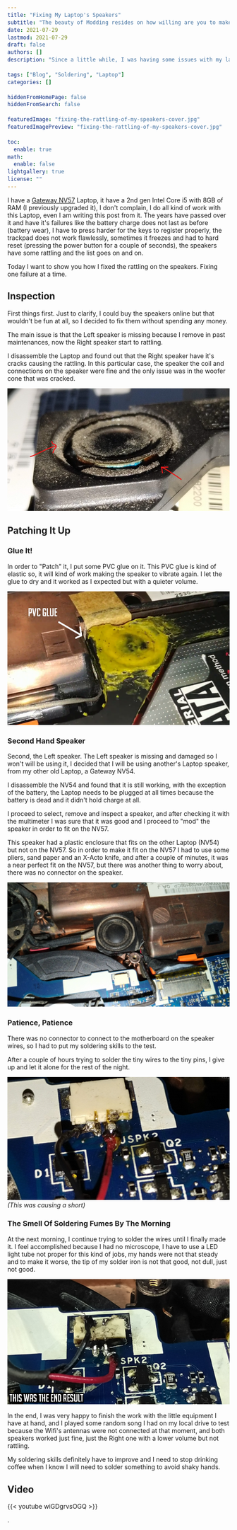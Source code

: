 ```yaml
---
title: "Fixing My Laptop's Speakers"
subtitle: "The beauty of Modding resides on how willing are you to make it work"
date: 2021-07-29
lastmod: 2021-07-29
draft: false
authors: []
description: "Since a little while, I was having some issues with my laptop, one little issue was the rattling on one of the speakers (the other speaker was previously removed) and I had to do something about it because I didn't want to wear headphones all the time. This is what I do to solve it."

tags: ["Blog", "Soldering", "Laptop"]
categories: []

hiddenFromHomePage: false
hiddenFromSearch: false

featuredImage: "fixing-the-rattling-of-my-speakers-cover.jpg"
featuredImagePreview: "fixing-the-rattling-of-my-speakers-cover.jpg"

toc:
  enable: true
math:
  enable: false
lightgallery: true
license: ""
---
```


<!--more-->

I have a [Gateway NV57](./nv57-reference.jpg) Laptop, it have a 2nd gen Intel Core i5 with 8GB of RAM (I previously upgraded it), I don't complain, I do all kind of work with this Laptop, even I am writing this post from it. The years have passed over it and have it's failures like the battery charge does not last as before (battery wear), I have to press harder for the keys to register properly, the trackpad does not work flawlessly, sometimes it freezes and had to hard reset (pressing the power button for a couple of seconds), the speakers have some rattling and the list goes on and on.

Today I want to show you how I fixed the rattling on the speakers. Fixing one failure at a time.

## Inspection

First things first. Just to clarify, I could buy the speakers online but that wouldn't be fun at all, so I decided to fix them without spending any money.

The main issue is that the Left speaker is missing because I remove in past maintenances, now the Right speaker start to rattling.

I disassemble the Laptop and found out that the Right speaker have it's cracks causing the rattling. In this particular case, the speaker the coil and connections on the speaker were fine and the only issue was in the woofer cone that was cracked.

<img src="image-20210728054333627.png" alt="Cracked Woofer Cone" style="zoom:100%;" />

## Patching It Up

### Glue It!

In order to "Patch" it, I put some PVC glue on it. This PVC glue is kind of elastic so, it will kind of work making the speaker to vibrate again. I let the glue to dry and it worked as I expected but with a quieter volume.

<img src="image-20210728054830189.png" />

### Second Hand Speaker

Second, the Left speaker. The Left speaker is missing and damaged so I won't will be using it, I decided that I will be using another's Laptop speaker, from my other old Laptop, a Gateway NV54.

I disassemble the NV54 and found that it is still working, with the exception of the battery, the Laptop needs to be plugged at all times because the battery is dead and it didn't hold charge at all. 

I proceed to select, remove and inspect a speaker, and after checking it with the multimeter I was sure that it was good and I proceed to "mod" the speaker in order to fit on the NV57.

This speaker had a plastic enclosure that fits on the other Laptop (NV54) but not on the NV57. So in order to make it fit on the NV57 I had to use some pliers, sand paper and an X-Acto knife, and after a couple of minutes, it was a near perfect fit on the NV57, but there was another thing to worry about, there was no connector on the speaker.

<img src="image-20210728055946281.png" />

### Patience, Patience

There was no connector to connect to the motherboard on the speaker wires, so I had to put my soldering skills to the test.

After a couple of hours trying to solder the tiny wires to the tiny pins, I give up and let it alone for the rest of the night.

<img src="image-20210728060112669.png" />*(This was causing a short)*

### The Smell Of Soldering Fumes By The Morning

At the next morning, I continue trying to solder the wires until I finally made it. I feel accomplished because I had no microscope, I have to use a LED light tube not proper for this kind of jobs, my hands were not that steady and to make it worse, the tip of my solder iron is not that good, not dull, just not good. 

<img src="image-20210728061204253.png" />

In the end, I was very happy to finish the work with the little equipment I have at hand, and I played some random song I had on my local drive to test because the Wifi's antennas were not connected at that moment, and both speakers worked just fine, just the Right one with a lower volume but not rattling.

My soldering skills definitely have to improve and I need to stop drinking coffee when I know I will need to solder something to avoid shaky hands.

## Video

{{< youtube wiGDgrvsOGQ >}}

.